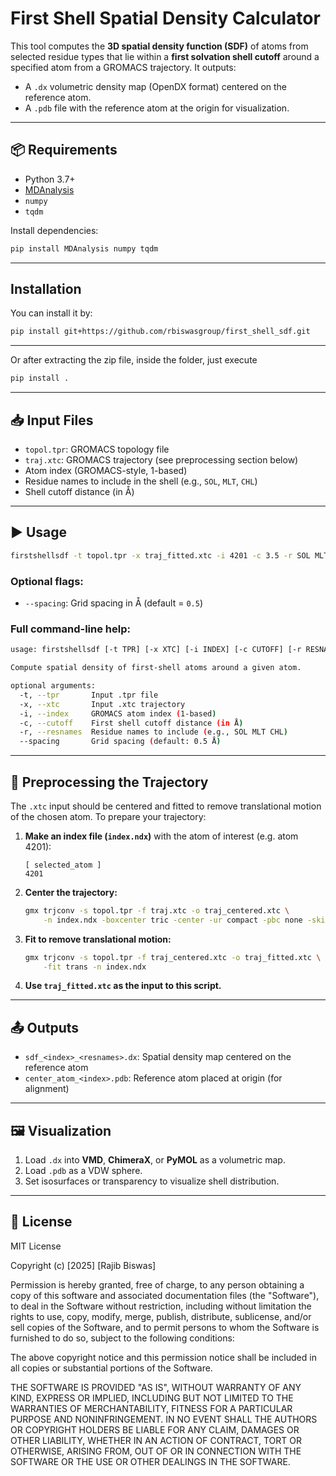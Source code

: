 # First Shell Spatial Density Calculator

This tool computes the **3D spatial density function (SDF)** of atoms from selected residue types that lie within a **first solvation shell cutoff** around a specified atom from a GROMACS trajectory. It outputs:

* A `.dx` volumetric density map (OpenDX format) centered on the reference atom.
* A `.pdb` file with the reference atom at the origin for visualization.

---

## 📦 Requirements

* Python 3.7+
* [MDAnalysis](https://www.mdanalysis.org/)
* `numpy`
* `tqdm`

Install dependencies:

```bash
pip install MDAnalysis numpy tqdm
```
---
## Installation
You can install it by:
```bash
pip install git+https://github.com/rbiswasgroup/first_shell_sdf.git
```
---
Or after extracting the zip file, inside the folder, just execute
```bash
pip install .
```
---

## 📥 Input Files

* `topol.tpr`: GROMACS topology file
* `traj.xtc`: GROMACS trajectory (see preprocessing section below)
* Atom index (GROMACS-style, 1-based)
* Residue names to include in the shell (e.g., `SOL`, `MLT`, `CHL`)
* Shell cutoff distance (in Å)

---

## ▶️ Usage

```bash
firstshellsdf -t topol.tpr -x traj_fitted.xtc -i 4201 -c 3.5 -r SOL MLT CHL
```

### Optional flags:

* `--spacing`: Grid spacing in Å (default = `0.5`)

### Full command-line help:

```bash
usage: firstshellsdf [-t TPR] [-x XTC] [-i INDEX] [-c CUTOFF] [-r RESNAMES [RESNAMES ...]] [--spacing SPACING]

Compute spatial density of first-shell atoms around a given atom.

optional arguments:
  -t, --tpr       Input .tpr file
  -x, --xtc       Input .xtc trajectory
  -i, --index     GROMACS atom index (1-based)
  -c, --cutoff    First shell cutoff distance (in Å)
  -r, --resnames  Residue names to include (e.g., SOL MLT CHL)
  --spacing       Grid spacing (default: 0.5 Å)
```

---

## 🔄 Preprocessing the Trajectory

The `.xtc` input should be centered and fitted to remove translational motion of the chosen atom. To prepare your trajectory:

1. **Make an index file (`index.ndx`)** with the atom of interest (e.g. atom 4201):

   ```
   [ selected_atom ]
   4201
   ```

2. **Center the trajectory:**

   ```bash
   gmx trjconv -s topol.tpr -f traj.xtc -o traj_centered.xtc \
       -n index.ndx -boxcenter tric -center -ur compact -pbc none -skip 10
   ```

3. **Fit to remove translational motion:**

   ```bash
   gmx trjconv -s topol.tpr -f traj_centered.xtc -o traj_fitted.xtc \
       -fit trans -n index.ndx
   ```

4. **Use `traj_fitted.xtc` as the input to this script.**

---

## 📤 Outputs

* `sdf_<index>_<resnames>.dx`: Spatial density map centered on the reference atom
* `center_atom_<index>.pdb`: Reference atom placed at origin (for alignment)

---

## 🖼 Visualization

1. Load `.dx` into **VMD**, **ChimeraX**, or **PyMOL** as a volumetric map.
2. Load `.pdb` as a VDW sphere.
3. Set isosurfaces or transparency to visualize shell distribution.

---

## 📄 License

MIT License

Copyright (c) [2025] [Rajib Biswas]

Permission is hereby granted, free of charge, to any person obtaining a copy
of this software and associated documentation files (the "Software"), to deal
in the Software without restriction, including without limitation the rights
to use, copy, modify, merge, publish, distribute, sublicense, and/or sell
copies of the Software, and to permit persons to whom the Software is
furnished to do so, subject to the following conditions:

The above copyright notice and this permission notice shall be included in all
copies or substantial portions of the Software.

THE SOFTWARE IS PROVIDED "AS IS", WITHOUT WARRANTY OF ANY KIND, EXPRESS OR
IMPLIED, INCLUDING BUT NOT LIMITED TO THE WARRANTIES OF MERCHANTABILITY,
FITNESS FOR A PARTICULAR PURPOSE AND NONINFRINGEMENT. IN NO EVENT SHALL THE
AUTHORS OR COPYRIGHT HOLDERS BE LIABLE FOR ANY CLAIM, DAMAGES OR OTHER
LIABILITY, WHETHER IN AN ACTION OF CONTRACT, TORT OR OTHERWISE, ARISING FROM,
OUT OF OR IN CONNECTION WITH THE SOFTWARE OR THE USE OR OTHER DEALINGS IN THE
SOFTWARE.

